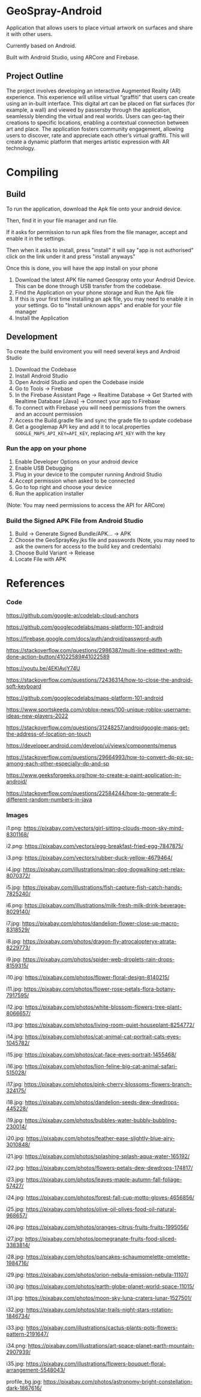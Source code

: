 # GeoSpray-Android

Application that allows users to place virtual artwork on surfaces and share it with other users.

Currently based on Android.

Built with Android Studio, using ARCore and Firebase.

## Project Outline
The project involves developing an interactive Augmented Reality (AR) experience. This experience will utilise virtual “graffiti” that users can create using an in-built interface. This digital art can be placed on flat surfaces (for example, a wall) and viewed by passersby through the application, seamlessly blending the virtual and real worlds. Users can geo-tag their creations to specific locations, enabling a contextual connection between art and place. The application fosters community engagement, allowing users to discover, rate and appreciate each other’s virtual graffiti. This will create a dynamic platform that merges artistic expression with AR technology. 

# Compiling

## Build
To run the application, download the Apk file onto your android device.

Then, find it in your file manager and run file.

If it asks for permission to run apk files from the file manager, accept and enable it in the settings.

Then when it asks to install, press "install"
it will say "app is not authorised" click on the link under it and press "install anyways"

Once this is done, you will have the app install on your phone

1) Download the latest APK file named Geospray onto your Android Device. This can be done through USB transfer from the codebase.
2) Find the Application on your phone storage and Run the Apk file
3) If this is your first time installing an apk file, you may need to enable it in your settings. Go to "Install unknown apps" and enable for your file manager
4) Install the Application

## Development
To create the build enviroment you will need several keys and Android Studio

1) Download the Codebase
2) Install Android Studio
3) Open Android Studio and open the Codebase inside
4) Go to Tools -> Firebase
5) In the Firebase Assistant Page -> Realtime Database -> Get Started with Realtime Database [Java] -> Connect your app to Firebase
6) To connect with Firebase you will need permissions from the owners and an account permission
7) Access the Build.gradle file and sync the grade file to update codebase
8) Get a googlemap API key and add it to local.properties ```GOOGLE_MAPS_API_KEY=API_KEY```, replacing ```API_KEY``` with the key

### Run the app on your phone
1) Enable Developer Options on your android device
2) Enable USB Debugging
3) Plug in your device to the computer running Android Studio
4) Accept permission when asked to be connected
5) Go to top right and choose your device
6) Run the application installer

(Note: You may need permissions to access the API for ARCore)

### Build the Signed APK File from Android Studio
1) Build -> Generate Signed Bundle/APK... -> APK
2) Choose the GeoSprayKey.jks file and passwords (Note, you may need to ask the owners for access to the build key and credentials)
3) Choose Build Variant -> Release
4) Locate File with APK

# References
### Code
https://github.com/google-ar/codelab-cloud-anchors

https://github.com/googlecodelabs/maps-platform-101-android

https://firebase.google.com/docs/auth/android/password-auth

https://stackoverflow.com/questions/2986387/multi-line-edittext-with-done-action-button/41022589#41022589

https://youtu.be/4EKlAvjY74U

https://stackoverflow.com/questions/72436314/how-to-close-the-android-soft-keyboard

https://github.com/googlecodelabs/maps-platform-101-android

https://www.sportskeeda.com/roblox-news/100-unique-roblox-username-ideas-new-players-2022

https://stackoverflow.com/questions/31248257/androidgoogle-maps-get-the-address-of-location-on-touch

https://developer.android.com/develop/ui/views/components/menus

https://stackoverflow.com/questions/29664993/how-to-convert-dp-px-sp-among-each-other-especially-dp-and-sp

https://www.geeksforgeeks.org/how-to-create-a-paint-application-in-android/

https://stackoverflow.com/questions/22584244/how-to-generate-6-different-random-numbers-in-java

### Images
i1.png: https://pixabay.com/vectors/girl-sitting-clouds-moon-sky-mind-8301168/

i2.png: https://pixabay.com/vectors/egg-breakfast-fried-egg-7847875/

i3.png: https://pixabay.com/vectors/rubber-duck-yellow-4679464/

i4.jpg: https://pixabay.com/illustrations/man-dog-dogwalking-pet-relax-8070372/

i5.jpg: https://pixabay.com/illustrations/fish-capture-fish-catch-hands-7825240/

i6.png: https://pixabay.com/illustrations/milk-fresh-milk-drink-beverage-8029140/

i7.jpg: https://pixabay.com/photos/dandelion-flower-close-up-macro-8318529/

i8.jpg: https://pixabay.com/photos/dragon-fly-atrocalopteryx-atrata-8229773/

i9.jpg: https://pixabay.com/photos/spider-web-droplets-rain-drops-8159315/

i10.jpg: https://pixabay.com/photos/flower-floral-design-8140215/

i11.jpg: https://pixabay.com/photos/flower-rose-petals-flora-botany-7917595/

i12.jpg: https://pixabay.com/photos/white-blossom-flowers-tree-plant-8066657/

i13.jpg: https://pixabay.com/photos/living-room-quiet-houseplant-8254772/

i14.jpg: https://pixabay.com/photos/cat-animal-cat-portrait-cats-eyes-1045782/

i15.jpg: https://pixabay.com/photos/cat-face-eyes-portrait-1455468/

i16.jpg: https://pixabay.com/photos/lion-feline-big-cat-animal-safari-515028/

i17.jpg: https://pixabay.com/photos/pink-cherry-blossoms-flowers-branch-324175/

i18.jpg: https://pixabay.com/photos/dandelion-seeds-dew-dewdrops-445228/

i19.jpg: https://pixabay.com/photos/bubbles-water-bubbly-bubbling-230014/

i20.jpg: https://pixabay.com/photos/feather-ease-slightly-blue-airy-3010848/

i21.jpg: https://pixabay.com/photos/splashing-splash-aqua-water-165192/

i22.jpg: https://pixabay.com/photos/flowers-petals-dew-dewdrops-174817/

i23.jpg: https://pixabay.com/photos/leaves-maple-autumn-fall-foliage-57427/

i24.jpg: https://pixabay.com/photos/forest-fall-cup-motto-gloves-4656856/

i25.jpg: https://pixabay.com/photos/olive-oil-olives-food-oil-natural-968657/

i26.jpg: https://pixabay.com/photos/oranges-citrus-fruits-fruits-1995056/

i27.jpg: https://pixabay.com/photos/pomegranate-fruits-food-sliced-3383814/

i28.jpg: https://pixabay.com/photos/pancakes-schaumomelette-omelette-1984716/

i29.jpg: https://pixabay.com/photos/orion-nebula-emission-nebula-11107/

i30.jpg: https://pixabay.com/photos/earth-globe-planet-world-space-11015/

i31.jpg: https://pixabay.com/photos/moon-sky-luna-craters-lunar-1527501/

i32.jpg: https://pixabay.com/photos/star-trails-night-stars-rotation-1846734/

i33.jpg: https://pixabay.com/illustrations/cactus-plants-pots-flowers-pattern-2191647/

i34.png: https://pixabay.com/illustrations/art-space-planet-earth-mountain-2907939/

i35.jpg: https://pixabay.com/illustrations/flowers-bouquet-floral-arrangement-5548043/

profile_bg.jpg: https://pixabay.com/photos/astronomy-bright-constellation-dark-1867616/
